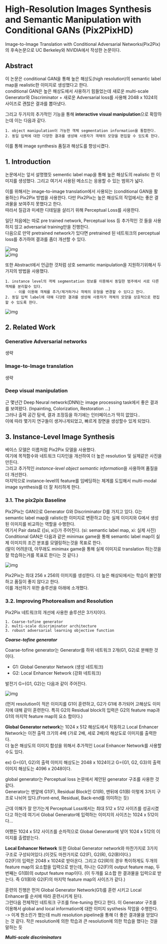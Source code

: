 # High-Resolution Images Synthesis and Semantic Manipulation with Conditional GANs (Pix2PixHD)  

Image-to-Image Translation with Conditional Adversarial Networks(Pix2Pix)의 후속논문으로 UC Berkeley와 NVIDIA에서 작성한 논문이다.  

## Abstract  

이 논문은 conditional GAN을 통해 높은 해상도(high resolution)의 semantic label map을 realistic한 이미지로 생성했다고 한다.  
conditional GAN은 높은 해상도에서 사용하기 힘들었는데 새로운 multi-scale Generator와 Discriminator + 새로운 Adversarial loss를 사용해 2048 x 1024의 사이즈로 괜찮은 결과를 뽑아냈다.  

그리고 두가지의 추가적인 기능을 통해 **interactive visual manipulation**으로 확장하는데 이는 다음과 같다.  

    1. object manipulation이 가능한 객체 segmentation information을 통합한다.  
    2. 동일 입력에 대한 다양한 결과를 생성해 사용자가 객채의 모양을 편집할 수 있도록 한다.  

이를 통해 image synthesis 품질과 해상도를 향상시켰다.  

## 1. Introduction  

논문에서는 앞서 설명했듯 sementic label map을 통해 높은 해상도의 realistic 한 이미지를 생성했다. 그리고 여기서 사용된 메소드는 응용할 수 있는 범위가 넓다.  

이를 위해서는 image-to-image translation에서 사용되는 (conditional GAN을 활용하는) Pix2Pix 방법을 사용한다. 다만 Pix2Pix는 높은 해상도의 작업에서는 좋은 결과물을 보여주지 못했다고 한다.  
따라서 질감과 미세한 디테일을 살리기 위해 Perceptual Loss를 사용한다.

일단 처음에는 따로 pre trained network, Perceptual loss 등 추가적인 것 들을 사용하지 않고 adversarial training만을 진행한다.  
다음으로 만약 pretrained network가 있다면 pretrained 된 네트워크의 perceptual loss를 추가하여 결과를 좀더 개선할 수 있다.  

![img](./Asset/20.png)  
![img](./Asset/21.png)  

또한 Abstract에서 언급한 것처럼 상호 semantic manipulation을 지원하기위해서 두가지의 방법을 사용했다.

    1. instance level의 객체 segmentation 정보를 이용해서 동일한 범주에서 서로 다른 객체를 분리할수 있다.
        - 이를 이용해 객체를 추가/제거하거나 객체의 유형을 변경할 수 있다고 한다.
    2. 동일 입력 label에 대해 디양한 결과를 생성해 사용자가 객체의 모양을 상호적으로 편집할 수 있도록 한다.  

![img](./Asset/22.png)  

## 2. Related Work  

### Generative Adversarial networks
생략  

### Image-to-Image translation  
생략

### Deep visual manipulation

근 몇년간 Deep Neural network(DNN)는 image processing task에서 좋은 결과를 보여왔다. (Inpainting, Colorization, Restoration ...)  
그러나 출력 공간 탐색, 결과 조정등을 하기에는 인터페이스가 딱히 없었다..  
이에 따라 몇가지 연구들이 생겨나게되었고, 빠르게 장면을 생성할수 있게 되었다.  

## 3. Instance-Level Image Synthesis  

베이스 모델은 이름처럼 Pix2Pix 모델을 사용했다.  
여기에 목적함수와 네트워크 디자인을 개선하여 더 높은 resolution 및 실제같은 사진을 만든다.  
그리고 추가적인 *instance-level object semantic information*을 사용하여 품질을 더 개선한다.  
마지막으로 instance-level의 feature를 임베딩하는 체계를 도입해서 multi-modal image synthesis를 더 잘 처리하게 한다.  

### 3.1. The pix2pix Baseline  

Pix2Pix는 GAN으로 Generator G와 Discriminator D를 가지고 있다. 
G는 semantic label map을 ralistic한 이미지로 변환하고 D는 실제 이미지와 G에서 생성된 이미지를 비교하는 역할을 수행한다.  
여기서 Pair data로 {[si, xi]}가 주어진다. (si: semantic label map, xi: 실제 사진)  
Conditional GAN은 다음과 같은 minimax game을 통해 semantic label map이 실제 이미지의 조건 분포를 모델링하는것을 목표로 한다.  
(말이 어려운데, 아무래도 minimax game을 통해 실제 이미지로 translation 하는것을 잘 학습하는거를 목표로 한다는 것 같다.)  

![img](./Asset/23.png)  

Pix2Pix는 최대 256 x 256의 이미지를 생성한다. 더 높은 해상되에서는 학습이 불안정하고 품질이 좋지 않다고 한다.  
이를 개선하기 위한 솔루션을 아래에 소개했다.  

### 3.2. Improving Photorealism and Resolution  

Pix2Pix 네트워크의 개선에 사용한 솔루션은 3가지이다.  

    1. Coarse-tofine generator
    2. multi-scale discriminator architecture  
    3. robust adversarial learning objective function  

***Coarse-tofine generator***  

Coarse-tofine generator는 Generator를 하위 네트워크 2개(G1, G2)로 분해한 것이다.  

* G1: Global Generator Network (생성 네트워크)
* G2: Local Enhancer Network (강화 네트워크)  

발전기 G={G1, G2}는 다음과 같이 주어진다.  

![img](./Asset/24.png)  

(먼저 resolution이 적은 이미지를 G1이 훈련하고, G2가 G1에 추가되어 고해상도 이미지에 대해 같이 훈련한다. 특히 G2의 Residual block의 입력은 G2의 feature map과 G1의 마지막 feature map의 요소 합이다.)  

**Global Generator network**는 1024 x 512 해상도에서 작동하고 Local Enhancer Network는 이전 출력 크기의 4배 (가로 2배, 세로 2배)의 해상도로 이미지를 출력한다.  
더 높은 해상도의 이미지 합성을 위해서 추가적인 Local Enhancer Network를 사용할 수도 있다.

ex) G={G1, G2}의 출력 이미지 해상도는 2048 x 1024이고 G={G1, G2, G3}의 출력 이미지 해상도는 4096 x 2048이다.  

global generator는 Perceptual loss 논문에서 제안된 generator 구조를 사용한 것 같다.  
Generator는 맨앞에 G1(F), Residual Block인 G1(R), 맨뒤에 G1(B) 이렇게 3가지 구조로 나뉘어 있다.(Front-end, Residual, Back-end를 의미하는 듯)  

근데 이해가 잘 안가는게 Perceptual Loss에서는 최대 512 x 512 사이즈를 성공시켰다고 하는데 여기서 Global Generator에 입력하는 이미지의 사이즈는 1024 x 512이다...  

어쨌든 1024 x 512 사이즈를 순차적으로 Global Generator에 넣어 1024 x 512의 이미지를 출렵받는다.  

**Local Enhancer Network** 또한 Global Generator network와 마찬가지로 3가지 구조로 구성되어있다.(이것도 마찬가지로 G2(F), G2(R), G2(B)이다.)  
G2(F)의 입력은 2048 x 1024로 받아온다. 
그리고 G2(R)의 경우 특이하게도 두개의 feature map의 요소합을 입력으로 받는데, 하나는 
G2(F)의 output feature map,  두번째는 G1(B)의 output feature map이다. (이 두개를 요소합 한 결과물을 입력으로 받는다. 즉 G1(B)와 G2(F)의 마지막 feature map의 사이즈가 같다.)  

훈련의 진행은 먼저 Global Generator Network(G1)를 훈련 시키고 Local Enhancer를 순서에 따라 훈련시키게 된다.  
그런다음 전체적인 네트워크 구조를 fine-tuning 한다고 한다. 이 Generator 구조를 이용해서 global and local information에 대한 이미지 systhesis 작업을 수행한다.  
-> 이게 뭔소린가 했는데 multi resolution pipeline을 통해 더 좋은 결과물을 얻었다는 것 같다. 작은 resolution에 의한 학습과 큰 resolution에 의한 학습을 했다는 것을 말하는 듯  

***Multi-scale discriminators***